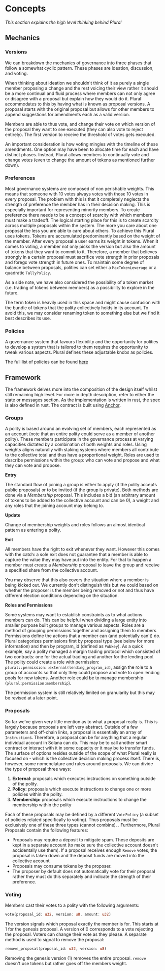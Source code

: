# Concepts

*This section explains the high level thinking behind Plural*

## Mechanics

### Versions

We can breakdown the mechanics of governance into three phases that follow a somewhat cyclic pattern. These phases are ideation, discussion, and voting. 

When thinking about ideation we shouldn't think of it as purely a single member proposing a change and the rest voicing their view rather it should be a more continual and fluid process where members can not only agree or disagree with a proposal but explain how they would do it. Plural accommodates to this by having what is known as proposal versions. A proposal starts with the original proposal but allows for other members to append suggestions for amendments each as a valid version. 

Members are able to thus vote, and change their vote on which version of the proposal they want to see executed (they can also vote to reject entirely). The first version to receive the threshold of votes gets executed.

An important consideration is how voting mingles with the timeline of these amendments. One option may have been to allocate time for each and have distinct phases. Instead, Plural allows members to continually vote and change votes (even to change the amount of tokens as mentioned further down). 

### Preferences

Most governance systems are composed of non perishable weights. This means that someone with 10 votes always votes with those 10 votes in every proposal. The problem with this is that it completely neglects the strength of preference the member has in their decision making. This is especially important for representing minority members. To create preference there needs to be a concept of scarcity with which members must make a tradeoff. The logical starting place for this is to create scarcity across multiple proposals within the system. The more you care about one proposal the less you are able to care about others. To achieve this Plural uses tokens. Tokens are accumulated predominantly based on the weight of the member. After every proposal a user earns its weight in tokens. When it comes to voting, a member not only picks the version but also the amount of tokens that they want to commit to it. Therefore, a member that believes strongly in a certain proposal must sacrifice vote strength in prior proposals and forego vote strength in future ones. To maintain some degree of balance between proposals, polities can set either a `MaxTokenLeverage` or a quadratic `TallyPolicy`.

As a side note, we have also considered the possibility of a token market (i.e. trading of tokens between members) as a possibility to explore in the future.

The term token is heavily used in this space and might cause confusion with the bundle of tokens that the polity collectively holds in its account. To avoid this, we may consider renaming token to something else but we find it best describes its use. 

### Policies

A governance system that favours flexibility and the opportunity for polities to develop a system that is tailored to them requires the opportunity to tweak various aspects. Plural defines these adjustable knobs as policies. 

The full list of policies can be found [here](../usage/policies.md)

## Framework

The framework delves more into the composition of the design itself whilst still remaining high level. For more in depth description, refer to either the state or messages section. As the implementation is written in rust, the spec is also defined in rust. The contract is built using [Anchor](https://github.com/project-serum/anchor).

### Groups

A polity is based around an evolving set of members, each represented as an account (note that an entire polity could serve as a member of another polity). These members participate in the governance process at varying capacities dictated by a combination of both weights and roles. Using weights aligns naturally with staking systems where members all contribute to the collective total and thus have a proportional weight. Roles are used to describe permissions within the group: who can vote and propose and what they can vote and propose.

**Entry**

The standard flow of joining a group is either to apply (if the polity accepts public proposals) or to be invited (if the group is private). Both methods are done via a *Membership* proposal. This includes a bid (an arbitrary amount of tokens to be added to the collective account and can be 0), a weight and any roles that the joining account may belong to.

**Update**

Change of membership weights and roles follows an almost identical pattern as entering a polity. 

**Exit**

All members have the right to exit whenever they want. However this comes with the catch: a sole exit does not guarantee that a member is able to capture the value they may have put into the entity. For that to happen a member must create a *Membership* proposal to leave the group and receive a specified share from the collective account. 

You may observe that this also covers the situation where a member is being kicked out. We currently don't distinguish this but we could based on whether the proposer is the member being removed or not and thus have different election conditions depending on the situation. 

**Roles and Permissions**

Some systems may want to establish constraints as to what actions members can do. This can be helpful when dividing a large entity into smaller purpose built groups to manage various aspects. Roles are a method of grouping permissions together and assigning them to members. Permissions define the actions that a member can (and potentially can't) do. Plural categorizes permissions first by proposal type (see below for more information) and then by program_id (defined as `Pubkey`). As a quick example, say a polity managed a margin trading protocol which consisted of two contracts: one for the actual trading and another for the lending pool. The polity could create a role with permission: `plural::permission::external(lending_program_id)`, assign the role to a group of accounts so that only they could propose and vote to open lending pools for new tokens. Another role could be to manage membership (`plural:permission:membership`). 

The permission system is still relatively limited on granularity but this may be revised at a later point.

### Proposals

So far we've given very little mention as to what a proposal really is. This is largely because proposals are left very abstract. Outside of a few parameters and off-chain links, a proposal is essentially an array of `Instruction`s. Therefore, a proposal can be for anything that a regular individual account in Solana can do. This may be to call another smart contract or interact with it in some capacity or it may be to transfer funds. The surface of options resides outside of the scope of what Plural really is focused on - which is the collective decision making process itself. There is, however, some nomenclature and rules around proposals. We can divide the type of proposal three ways: 

1. **External:** proposals which executes instructions on something outside of the polity. 
2. **Policy:** proposals which execute instructions to change one or more policies within the polity.
3. **Membership:** proposals which execute instructions to change the membership within the polity 

Each of these proposals may be defined by a different `VotePolicy` (a subset of policies related specifically to voting). Thus proposals must be exclusively one of these three types (cannot combine). . Furthermore, Plural Proposals contain the following features:

- Proposals may require a deposit to mitigate spam. These deposits are kept in a separate account (to make sure the collective account doesn't accidentally use them). If a proposal receives enough `Remove` votes, the proposal is taken down and the deposit funds are moved into the collective account
- Proposals may consume tokens by the proposer.
- The proposer by default does not automatically vote for their proposal rather they must do this separately and indicate the strength of their preference.

### Voting

Members cast their votes to a polity with the following arguments:

```rust
vote(proposal_id: u32, version: u8, amount: u32) 
```

The version signals which proposal exactly the member is for. This starts at 1 for the genesis proposal. A version of 0 corresponds to a vote rejecting the proposal. Voters can change their vote as they please. A separate method is used to signal to remove the proposal:

```rust
remove_proposal(proposal_id: u32, version: u8)
```

Removing the genesis version (1) removes the entire proposal. `remove` doesn't use tokens but rather goes off the members weight.